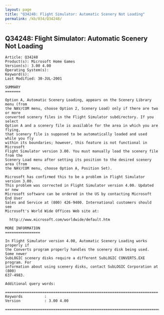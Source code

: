 ```yaml
---
layout: page
title: "Q34248: Flight Simulator: Automatic Scenery Not Loading"
permalink: /kb/034/Q34248/
---
```


## Q34248: Flight Simulator: Automatic Scenery Not Loading

	Article: Q34248
	Product(s): Microsoft Home Games
	Version(s): 3.00 4.00
	Operating System(s): 
	Keyword(s): 
	Last Modified: 30-JUL-2001
	
	SUMMARY
	=======
	
	Option A, Automatic Scenery Loading, appears on the Scenery Library menu (from
	the NAV/COM menu, choose Option 2, Scenery Load) only if there are two or more
	converted scenery files in the Flight Simulator subdirectory. If you select
	Option A and a scenery file is available for the area in which you are flying,
	that scenery file is supposed to be automatically loaded and used while you fly
	within its boundaries; however, this feature is not functional in Microsoft
	Flight Simulator version 3.00. You must manually load the scenery file from the
	Scenery Load menu after setting its position to the desired scenery area (from
	the NAV/COM menu, choose Option A, Position Set).
	
	Microsoft has confirmed this to be a problem in Flight Simulator version 3.00.
	This problem was corrected in Flight Simulator version 4.00. Updated or new
	Microsoft software can be ordered in the US by contacting Microsoft End User
	Sales and Service at (800) 426-9400. International customers should see
	Microsoft's World Wide Offices Web site at:
	
	  http://www.microsoft.com/worldwide/default.htm
	
	MORE INFORMATION
	================
	
	In Flight Simulator version 4.00, Automatic Scenery Loading works properly if
	the Converts program properly handles the scenery disk being used. Some newer
	SubLOGIC scenery disks require a different SubLOGIC CONVERTS.EXE program. For
	information about using scenery disks, contact SubLOGIC Corporation at (800)
	637-4983.
	
	Additional query words:
	
	======================================================================
	Keywords          :  
	Version           : 3.00 4.00
	
	=============================================================================
	
